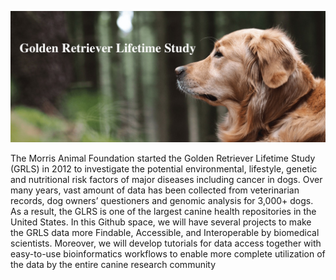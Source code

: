 <p align="center">
  <img src="https://raw.githubusercontent.com/MAF-GRLS/.github/main/AN23_labeled.jpg" alt="GRLS"/>
</p>

The Morris Animal Foundation started the Golden Retriever Lifetime Study (GRLS) in 2012 to investigate the potential environmental, lifestyle, genetic and nutritional risk factors of major diseases including cancer in dogs. Over many years, vast amount of data has been collected from veterinarian records, dog owners’ questioners and genomic analysis for 3,000+ dogs. As a result, the GLRS is one of the largest canine health repositories in the United States. In this Github space, we will have several projects to make the GRLS data more Findable, Accessible, and Interoperable by biomedical scientists. Moreover, we will develop tutorials for data access together with easy-to-use bioinformatics workflows to enable more complete utilization of the data by the entire canine research community
